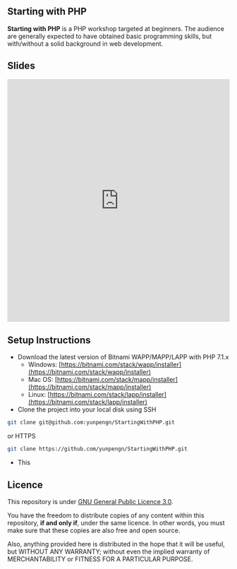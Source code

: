 ## Starting with PHP

**Starting with PHP** is a PHP workshop targeted at beginners. The audience are generally expected to have obtained basic programming skills, but with/without a solid background in web development.

## Slides

<iframe src="https://docs.google.com/presentation/d/e/2PACX-1vRFDhtYayQyFt8tGaA0jiKhoGNqjUQbqJOZnqsINFy9cdi9fehEuwq4P8D9o1u9KLmJEcLEXpZ9l-yD/embed?start=false&loop=false&delayms=60000" frameborder="0" height="550" allowfullscreen="true" mozallowfullscreen="true" webkitallowfullscreen="true" style="position: relative; width: 100%;"></iframe>

## Setup Instructions

- Download the latest version of Bitnami WAPP/MAPP/LAPP with PHP 7.1.x
	- Windows: [https://bitnami.com/stack/wapp/installer](https://bitnami.com/stack/wapp/installer)
	- Mac OS: [https://bitnami.com/stack/mapp/installer](https://bitnami.com/stack/mapp/installer)
	- Linux: [https://bitnami.com/stack/lapp/installer](https://bitnami.com/stack/lapp/installer)
- Clone the project into your local disk using SSH
```bash
git clone git@github.com:yunpengn/StartingWithPHP.git
```
or HTTPS
```bash
git clone https://github.com/yunpengn/StartingWithPHP.git
```
- This

## Licence

This repository is under [GNU General Public Licence 3.0](LICENSE).

You have the freedom to distribute copies of any content within this repository, **if and only if**, under the same licence. In other words, you must make sure that these copies are also free and open source.

Also, anything provided here is distributed in the hope that it will be useful, but WITHOUT ANY WARRANTY; without even the implied warranty of MERCHANTABILITY or FITNESS FOR A PARTICULAR PURPOSE.
